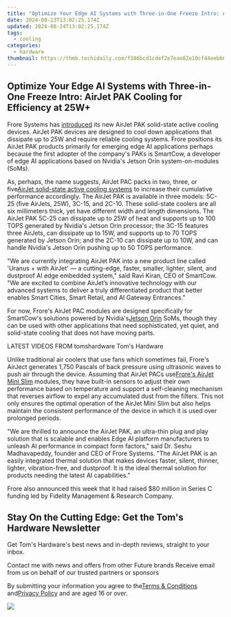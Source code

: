 ```yaml
---
title: "Optimize Your Edge AI Systems with Three-in-One Freeze Intro: AirJet PAK Cooling for Efficiency at 25W+"
date: 2024-08-23T13:02:25.174Z
updated: 2024-08-24T13:02:25.174Z
tags:
  - cooling
categories:
  - hardware
thumbnail: https://thmb.techidaily.com/f386bcd1cdef2e7eae82e10cf44eeb6665615e5a19222b7cb69d0ec540888707.jpg
---
```


## Optimize Your Edge AI Systems with Three-in-One Freeze Intro: AirJet PAK Cooling for Efficiency at 25W+

Frore Systems has [introduced](https://www.froresystems.com/media-room/frore-systems-unleashes-increased-performance-for-edge-ai-with-airjet-r-pak-an-ultra-thin-plug-and-play-active-heat-removal-solution) its new AirJet PAK solid-state active cooling devices. AirJet PAK devices are designed to cool down applications that dissipate up to 25W and require reliable cooling systems. Frore positions its AirJet PAK products primarily for emerging edge AI applications perhaps because the first adopter of the company's PAKs is SmartCow, a developer of edge AI applications based on Nvidia's Jetson Orin system-on-modules (SoMs).

 As, perhaps, the name suggests, AirJet PAC packs in two, three, or five[AirJet solid-state active cooling systems](https://www.tomshardware.com/news/zotac-mini-pc-first-to-market-with-frore-airjet-cooling) to increase their cumulative performance accordingly. The AirJet PAK is available in three models: 5C-25 (five AirJets, 25W), 3C-15, and 2C-10\. These solid-state coolers are all six millimeters thick, yet have different width and length dimensions. The AirJet PAK 5C-25 can dissipate up to 25W of heat and supports up to 100 TOPS generated by Nvidia's Jetson Orin processor; the 3C-15 features three AirJets, can dissipate up to 15W, and supports up to 70 TOPS generated by Jetson Orin; and the 2C-10 can dissipate up to 10W, and can handle Nvidia's Jetson Orin pushing up to 50 TOPS performance.

 "We are currently integrating AirJet PAK into a new product line called 'Uranus + with AirJet' — a cutting-edge, faster, smaller, lighter, silent, and dustproof AI edge embedded system," said Ravi Kiran, CEO of SmartCow. "We are excited to combine AirJet’s innovative technology with our advanced systems to deliver a truly differentiated product that better enables Smart Cities, Smart Retail, and AI Gateway Entrances."

 For now, Frore's AirJet PAC modules are designed specifically for SmartCow's solutions powered by Nvidia's[Jetson Orin](https://www.tomshardware.com/news/nvidia-jetson-brings-star-wars-pit-droid-to-life) SoMs, though they can be used with other applications that need sophisticated, yet quiet, and solid-state cooling that does not have moving parts.

 LATEST VIDEOS FROM tomshardware Tom's Hardware

 Unlike traditional air coolers that use fans which sometimes fail, Frore's AirJect generates 1,750 Pascals of back pressure using ultrasonic waves to push air through the device. Assuming that AirJet PACs use[Frore's AirJet Mini Slim](https://www.tomshardware.com/pc-components/ssds/ssd-active-cooling-tech-keeps-getting-better) modules, they have built-in sensors to adjust their own performance based on temperature and support a self-cleaning mechanism that reverses airflow to expel any accumulated dust from the filters. This not only ensures the optimal operation of the AirJet Mini Slim but also helps maintain the consistent performance of the device in which it is used over prolonged periods.

 "We are thrilled to announce the AirJet PAK, an ultra-thin plug and play solution that is scalable and enables Edge AI platform manufacturers to unleash AI performance in compact form factors," said Dr. Seshu Madhavapeddy, founder and CEO of Frore Systems. "The AirJet PAK is an easily integrated thermal solution that makes devices faster, silent, thinner, lighter, vibration-free, and dustproof. It is the ideal thermal solution for products needing the latest AI capabilities."

 Frore also announced this week that it had raised $80 million in Series C funding led by Fidelity Management & Research Company.

## Stay On the Cutting Edge: Get the Tom's Hardware Newsletter

 Get Tom's Hardware's best news and in-depth reviews, straight to your inbox.

 Contact me with news and offers from other Future brands  Receive email from us on behalf of our trusted partners or sponsors

 By submitting your information you agree to the[Terms & Conditions](https://futureplc.com/terms-conditions/) and[Privacy Policy](https://futureplc.com/privacy-policy/) and are aged 16 or over.


<ins class="adsbygoogle"
     style="display:block"
     data-ad-format="autorelaxed"
     data-ad-client="ca-pub-7571918770474297"
     data-ad-slot="1223367746"></ins>



<ins class="adsbygoogle"
     style="display:block"
     data-ad-client="ca-pub-7571918770474297"
     data-ad-slot="8358498916"
     data-ad-format="auto"
     data-full-width-responsive="true"></ins>



<!-- affiliate ads begin -->
<a href="https://store.movavi.com/affiliate.php?ACCOUNT=MOVAVI&AFFILIATE=108875&PATH=https%3A%2F%2Fwww.movavi.com%3FAFFILIATE%3D108875%26RESOURCE%3DMovavi%2BScreen%2BRecorder%2Bbox"><img src="https://mcusercontent.com/0885a03ded3d480dca9287f12/images/f026b149-fc7c-fd54-5f3e-1460bbb19b6b.jpg" border="0"></a>
<!-- affiliate ads end -->